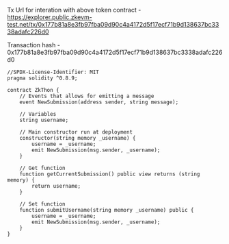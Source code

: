 Tx Url for interation with above token contract - https://explorer.public.zkevm-test.net/tx/0x177b81a8e3fb97fba09d90c4a4172d5f17ecf71b9d138637bc3338adafc226d0

Transaction hash - 0x177b81a8e3fb97fba09d90c4a4172d5f17ecf71b9d138637bc3338adafc226d0
```sol
//SPDX-License-Identifier: MIT
pragma solidity ^0.8.9;

contract ZkThon {
    // Events that allows for emitting a message
    event NewSubmission(address sender, string message);

    // Variables
    string username;

    // Main constructor run at deployment
    constructor(string memory _username) {
        username = _username;
        emit NewSubmission(msg.sender, _username);
    }

    // Get function
    function getCurrentSubmission() public view returns (string memory) {
        return username;
    }

    // Set function
    function submitUsername(string memory _username) public {
        username = _username;
        emit NewSubmission(msg.sender, _username);
    }
}
```